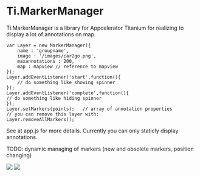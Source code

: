 Ti.MarkerManager
================

Ti.MarkerManager is a library for Appcelerator Titanium for realizing to display a lot of annotations on map.
~~~
var Layer = new MarkerManager({
    name : 'groupname',
    image : '/images/car2go.png',
    maxannotations : 200,
    map : mapview // reference to mapview
});
Layer.addEventListener('start',function(){
    // do something like showing spinner
});
Layer.addEventListener('complete',function(){
// do something like hiding spinner
});
Layer.setMarkers(points);   // array of annotation properties
// you can remove this layer with:
Layer.removeAllMarkers();   
~~~

See at app.js for more details. Currently you can only staticly display annotations. 

TODO: dynamic managing of markers (new and obsolete markers, position changing)

![](https://raw.githubusercontent.com/AppWerft/Ti.MarkerManager/master/screens/Screenshot_2015-05-26-15-25-29.png)
![](https://raw.githubusercontent.com/AppWerft/Ti.MarkerManager/master/screens/Screenshot_2015-05-26-15-25-20.png)
